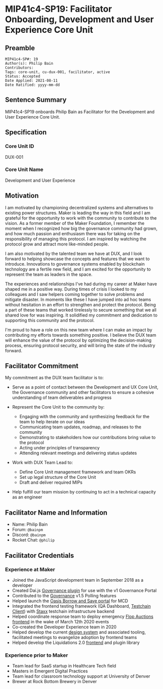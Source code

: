  
# MIP41c4-SP19: Facilitator Onboarding, Development and User Experience Core Unit

## Preamble

```
MIP41c4-SP#: 19
Author(s): Philip Bain
Contributors:
Tags: core-unit, cu-dux-001, facilitator, active
Status: Accepted
Date Applied: 2021-08-11
Date Ratified: yyyy-mm-dd
```

## Sentence Summary

MIP41c4-SP19 onboards Philip Bain as Facilitator for the Development and User Experience Core Unit.

## Specification

### Core Unit ID

DUX-001

### Core Unit Name

Development and User Experience

## Motivation

I am motivated by championing decentralized systems and alternatives to existing power structures. Maker is leading the way in this field and I am grateful for the opportunity to work with the community to contribute to the vision. As a former member of the Maker Foundation, I remember the moment when I recognized how big the governance community had grown, and how much passion and enthusiasm there was for taking on the responsibility of managing this protocol. I am inspired by watching the protocol grow and attract more like-minded people.

I am also motivated by the talented team we have at DUX, and I look forward to helping showcase the concepts and features that we want to introduce. Innovations to governance systems enabled by blockchain technology are a fertile new field, and I am excited for the opportunity to represent the team as leaders in the space.

The experiences and relationships I've had during my career at Maker have shaped me in a positive way. During times of crisis I looked to my colleagues and I saw helpers coming together to solve problems and mitigate disaster. In moments like these I have jumped into ad hoc teams without hesitation in an effort to strengthen and protect the protocol. Being a part of these teams that worked tirelessly to secure something that we all shared love for was inspiring. It solidified my commitment and dedication to supporting this community and the protocol.

I'm proud to have a role on this new team where I can make an impact by contributing my efforts towards something positive. I believe the DUX team will enhance the value of the protocol by optimizing the decision-making process, ensuring protocol security, and will bring the state of the industry forward.

## Facilitator Commitment

My commitment as the DUX team facilitator is to:
- Serve as a point of contact between the Development and UX Core Unit, the Governance community and other facilitators to ensure a cohesive understanding of team deliverables and progress

- Represent the Core Unit to the community by:
  - Engaging with the community and synthesizing feedback for the team to help iterate on our ideas
  - Communicating team updates, roadmap, and releases to the community
  - Demonstrating to stakeholders how our contributions bring value to the protocol
  - Acting under principles of transparency
  - Attending relevant meetings and delivering status updates
- Work with DUX Team Lead to:
  - Define Core Unit management framework and team OKRs
  - Set up legal structure of the Core Unit
  - Draft and deliver required MIPs
- Help fulfill our team mission by continuing to act in a technical capacity as an engineer

## Facilitator Name and Information

- Name: Philip Bain
- Forum: `@bainpm`
- Discord: `@bainpm`
- Rocket Chat: `@philip`

## Facilitator Credentials

### Experience at Maker

- Joined the JavaScript development team in September 2018 as a developer
- Created Dai.js [Governance plugin](https://github.com/makerdao/dai-plugin-governance) for use with the v1 Governance Portal
- Contributed to the [Governance](https://github.com/makerdao/governance-portal) v1.5 Polling features
- Helped launch the [Oasis Borrow and Save portal](https://github.com/makerdao/mcd-cdp-portal) for MCD
- Integrated the frontend testing framework (QA Dashboard, [Testchain Client](https://github.com/makerdao/testchain-client)) with [Staxx](https://github.com/makerdao/staxx) testchain infrastructure backend
- Helped coordinate response team to deploy emergency [Flop Auctions frontend](https://github.com/makerdao/auctions-ui) in the wake of March 12th 2020 events
- Co-created the Developer Experience team in 2020
- Helped develop the current [design system](https://github.com/makerdao/dai-ui) and associated tooling, facilitated meetings to evangelize adoption by frontend teams
- Helped develop the Liquidations 2.0 [frontend](https://github.com/makerdao/liquidations-portal) and plugin library

### Experience prior to Maker
- Team lead for SaaS startup in Healthcare Tech field
- Masters in Emergent Digital Practices
- Team lead for classroom technology support at University of Denver
- Brewer at Rock Bottom Brewery in Denver
